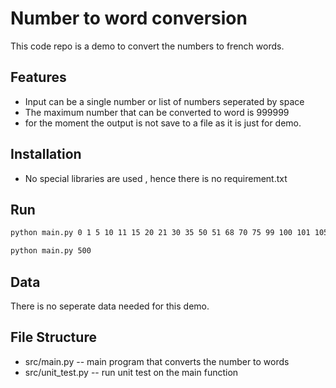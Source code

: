 # Number to word conversion

This code repo is a demo to convert the numbers to french words.
## Features

- Input can be a single number or list of numbers seperated by space
- The maximum number that can be converted to word is 999999
- for the moment the output is not save to a file as it is just for demo.


## Installation

- No special libraries are used , hence there is no requirement.txt

## Run

```bash
python main.py 0 1 5 10 11 15 20 21 30 35 50 51 68 70 75 99 100 101 105 111 123 168 171 175 199 200 201 555 999 1000 1001 1111 1199 1234 1999 2000 2001 2020 2021 2345 9999 10000 11111 12345 123456 654321 999999

```

```bash
python main.py 500
```


## Data

There is no seperate data needed for this demo.

## File Structure

- src/main.py -- main program that converts the number to words
- src/unit_test.py -- run unit test on the main function

